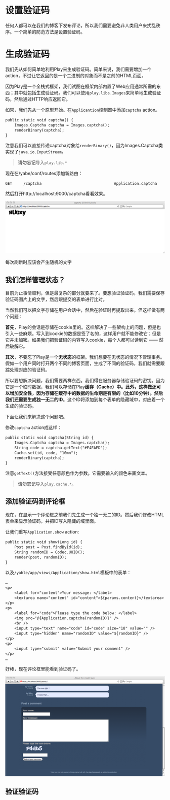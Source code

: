 # 设置验证码

任何人都可以在我们的博客下发布评论，所以我们需要避免非人类用户来扰乱秩序。一个简单的防范方法是设置验证码。

# 生成验证码

我们先从如何简单地利用Play来生成验证码。简单来说，我们需要增加一个action，不过让它返回的是一个二进制的对象而不是之前的HTML页面。

因为Play是一个全栈式框架，我们试图在框架内部内置了Web应用通常所需的东西；其中就包括生成验证码。我们可以使用`play.libs.Images`来简单地生成验证码，然后通过HTTP响应返回它。

如常，我们先从一个原型开始。在`Applicantion`控制器中添加`captcha` action。

    public static void captcha() {
        Images.Captcha captcha = Images.captcha();
        renderBinary(captcha);
    }

注意我们可以直接传递captcha对象给`renderBinary()`，因为Images.Captcha类实现了`java.io.InputStream`。

> **请勿忘记**导入`play.lib.*`

现在在/yabe/conf/routes添加新路由：

    GET     /captcha                                Application.captcha
    
然后打开http://localhost:9000/captcha看看效果。

![captcha](image/guide5-1.png)

每次刷新时应该会产生随机的文字

## 我们怎样管理状态？

目前为止事情顺利，但是最复杂的部分就要来了。要想验证验证码，我们需要保存验证码图片上的文字，然后跟提交的表单进行比对。

当然我们可以把文字存储在用户会话中，然后在验证时再提取出来。但这样做有两个问题：

**首先**，Play的会话是存储在cookie里的。这样解决了一些架构上的问题，但是也引入一些麻烦。写入到cookie的数据是签了名的，这样用户就不能修改它；但是它并未加密。如果我们把验证码的内容写入cookie，每个人都可以读到它 —— 然后破解它。

**其次**，不要忘了Play是一个**无状态**的框架。我们想要在无状态的情况下管理事务。假如一个用户同时打开两个不同的博客页面，生成了不同的验证码，我们就需要跟踪处理对应的验证码。

所以要想解决问题，我们需要两样东西。我们得在服务器存储验证码的密钥。因为它是一个临时数据，我们可以存储在Play**缓存（Cache）**中。此外，这样做还可以增加安全性，因为存储在缓存中的数据的生命期是有限的（比如10分钟）。然后我们还需要生成**独一无二的ID**。这个ID将添加到每个表单的隐藏域中，对应着一个生成的验证码。

下面让我们来解决这个问题吧。

修改`captcha` action成这样：

    public static void captcha(String id) {
        Images.Captcha captcha = Images.captcha();
        String code = captcha.getText("#E4EAFD");
        Cache.set(id, code, "10mn");
        renderBinary(captcha);
    }
    
注意`getText()`方法接受任意颜色作为参数。它需要输入的颜色来画文本。

> **请勿忘记**导入`play.cache.*`。

## 添加验证码到评论框

现在，在显示一个评论框之前我们先生成一个独一无二的ID。然后我们修改HTML表单来显示验证码，并把ID写入隐藏的域里面。

让我们重写`Application.show` action:

    public static void show(Long id) {
        Post post = Post.findById(id);
        String randomID = Codec.UUID();
        render(post, randomID);
    }

以及`/yable/app/views/Application/show.html`模板中的表单：

    …
    <p>
        <label for="content">Your message: </label>
        <textarea name="content" id="content">${params.content}</textarea>
    </p>
    <p>
        <label for="code">Please type the code below: </label>
        <img src="@{Application.captcha(randomID)}" />
        <br />
        <input type="text" name="code" id="code" size="18" value="" />
        <input type="hidden" name="randomID" value="${randomID}" />
    </p>
    <p>
        <input type="submit" value="Submit your comment" />
    </p>
    …
    
好棒，现在评论框里能看到验证码了。

![comment form](image/guide5-2.png)

## 验证验证码
